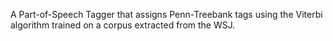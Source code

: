 A Part-of-Speech Tagger that assigns Penn-Treebank tags using the Viterbi algorithm trained on a corpus extracted from the WSJ.
